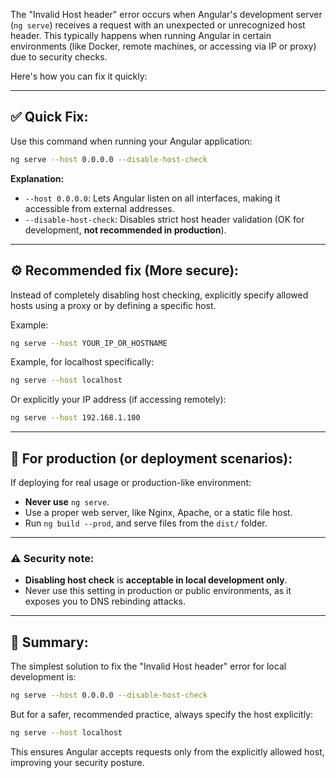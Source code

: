 The "Invalid Host header" error occurs when Angular's development server (`ng serve`) receives a request with an unexpected or unrecognized host header. This typically happens when running Angular in certain environments (like Docker, remote machines, or accessing via IP or proxy) due to security checks.

Here's how you can fix it quickly:

---

## ✅ **Quick Fix:**

Use this command when running your Angular application:

```bash
ng serve --host 0.0.0.0 --disable-host-check
```

**Explanation:**
- `--host 0.0.0.0`: Lets Angular listen on all interfaces, making it accessible from external addresses.
- `--disable-host-check`: Disables strict host header validation (OK for development, **not recommended in production**).

---

## ⚙️ **Recommended fix (More secure):**

Instead of completely disabling host checking, explicitly specify allowed hosts using a proxy or by defining a specific host.

Example:

```bash
ng serve --host YOUR_IP_OR_HOSTNAME
```

Example, for localhost specifically:

```bash
ng serve --host localhost
```

Or explicitly your IP address (if accessing remotely):

```bash
ng serve --host 192.168.1.100
```

---

## 📌 **For production (or deployment scenarios):**

If deploying for real usage or production-like environment:

- **Never use** `ng serve`.
- Use a proper web server, like Nginx, Apache, or a static file host.
- Run `ng build --prod`, and serve files from the `dist/` folder.

---

### ⚠️ **Security note:**
- **Disabling host check** is **acceptable in local development only**.
- Never use this setting in production or public environments, as it exposes you to DNS rebinding attacks.

---

## 🎯 **Summary**:

The simplest solution to fix the "Invalid Host header" error for local development is:

```bash
ng serve --host 0.0.0.0 --disable-host-check
```

But for a safer, recommended practice, always specify the host explicitly:

```bash
ng serve --host localhost
```

This ensures Angular accepts requests only from the explicitly allowed host, improving your security posture.
